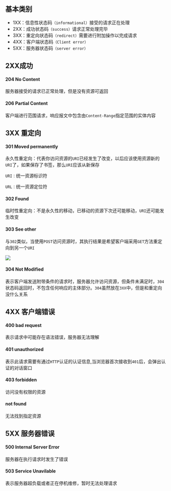 ## 基本类别
* 1XX：信息性状态码`（informational）`接受的请求正在处理
* 2XX：成功状态码`（success）`请求正常处理完毕
* 3XX：重定向状态码`（redirect）`需要进行附加操作以完成请求
* 4XX：客户端状态码`（Client error）`
* 5XX：服务器状态码`（server error）`

## 2XX成功


#### 204 No Content

服务器接受的请求已正常处理，但是没有资源可返回

#### 206 Partial Content

客户端进行范围请求，响应报文中包含由`Content-Range`指定范围的实体内容

## 3XX 重定向

#### 301 Moved permanently
 
永久性重定向：代表你访问资源的`URI`已经发生了改变，以后应该使用资源新的`URI`了，如果保存了书签，那么`URI`应该从新保存

`URI：`统一资源标识符

`URL：`统一资源定位符


#### 302 Found

临时性重定向：不是永久性的移动，已移动的资源下次还可能移动，`URI`还可能发生改变

#### 303 See other

与`302`类似，当使用`POST`访问资源时，其执行结果是希望客户端采用`GET`方法重定向到另一个`URI`

![](http://upload-images.jianshu.io/upload_images/852671-bba84a15729bb9bf.png?imageMogr2/auto-orient/strip%7CimageView2/2/w/1240)

#### 304 Not Modified

表示客户端发送附带条件的请求时，服务器允许访问资源，但条件未满足时，`304`状态码返回时，不包含任何响应的主体部分。`304`虽然放在`3XX`中，但是和重定向没什么关系

## 4XX 客户端错误

#### 400 bad request

表示请求中可能存在语法错误，服务器无法理解

#### 401 unauthorized

表示此请求需要有通过`HTTP`认证的认证信息,当浏览器首次接收到`401`后，会弹出认证的对话窗口

#### 403 forbidden

访问没有权限的资源

#### not found

无法找到指定资源

## 5XX 服务器错误

#### 500 Internal Server Error

服务器在执行请求时发生了错误

#### 503 Service Unavilable

表示服务器超负载或者正在停机维修，暂时无法处理请求



